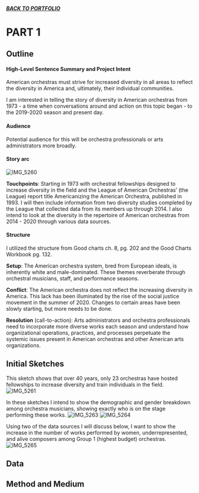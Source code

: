 ##### [**BACK TO PORTFOLIO**](/portfoliopage_main.md)


# PART 1

## Outline
#### High-Level Sentence Summary and Project Intent

American orchestras must strive for increased diversity in all areas to reflect the diversity in America and, ultimately, their individual communities.

I am interested in telling the story of diversity in American orchestras from 1973 - a time when conversations around and action on this topic began - to the 2019-2020 season and present day.

#### Audience
Potential audience for this will be orchestra professionals or arts administrators more broadly. 

#### Story arc
![IMG_5260](https://user-images.githubusercontent.com/78331869/109432594-e57d7280-79d9-11eb-9880-54f2f0eef74c.jpg)

**Touchpoints**:
Starting in 1973 with orchestral fellowships designed to increase diversity in the field and the League of American Orchestras’ (the League) report title Americanizing the American Orchestra, published in 1993. I will then include information from two diversity studies completed by the League that collected data from its members up through 2014. I also intend to look at the diversity in the repertoire of American orchestras from 2014 - 2020 through various data sources. 

#### Structure 
I utilized the structure from Good charts ch. 8, pg. 202 and the Good Charts Workbook pg. 132.

**Setup**: The American orchestra system, bred from European ideals, is inherently white and male-dominated. These themes reverberate through orchestral musicians, staff, and performance seasons.

**Conflict**: The American orchestra does not reflect the increasing diversity in America. This lack has been illuminated by the rise of the social justice movement in the summer of 2020. Changes to certain areas have been slowly starting, but more needs to be done.

**Resolution** (call-to-action): Arts administrators and orchestra professionals need to incorporate more diverse works each season and understand how organizational operations, practices, and processes perpetuate the systemic issues present in American orchestras and other American arts organizations.

## Initial Sketches

This sketch shows that over 40 years, only 23 orchestras have hosted fellowships to increase diversity and train individuals in the field.
![IMG_5261](https://user-images.githubusercontent.com/78331869/109432689-689ec880-79da-11eb-840a-443ed8a4b935.jpg)

In these sketches I intend to show the demographic and gender breakdown among orchestra musicians, showing exactly who is on the stage performing these works. 
![IMG_5263](https://user-images.githubusercontent.com/78331869/109432694-73595d80-79da-11eb-9a90-b2cb3345f683.jpg)
![IMG_5264](https://user-images.githubusercontent.com/78331869/109432699-7a806b80-79da-11eb-8f7b-955e63b19922.jpg)

Using two of the data sources I will discuss below, I want to show the increase in the number of works performed by women, underrepresented, and alive composers among Group 1 (highest budget) orchestras. 
![IMG_5265](https://user-images.githubusercontent.com/78331869/109432704-81a77980-79da-11eb-9307-3a5ee20f0a77.jpg)

## Data

## Method and Medium
